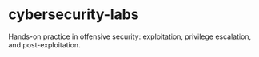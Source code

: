 # cybersecurity-labs
Hands-on practice in offensive security: exploitation, privilege escalation, and post-exploitation.
